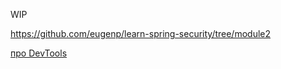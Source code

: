 WIP

https://github.com/eugenp/learn-spring-security/tree/module2

[про DevTools](https://habr.com/ru/post/479382/)